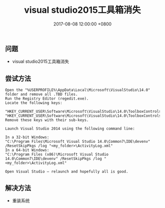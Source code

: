 ﻿---
layout: post
title:  "visual studio2015工具箱消失"
date:  2017-08-08 12:00:00 +0800
categories: c#
tag: [c#]
---   

## 问题
- visual studio2015工具箱消失

## 尝试方法
```
Open the "%USERPROFILE%\AppData\Local\Microsoft\VisualStudio\14.0" folder and remove all .TBD files.
Run the Registry Editor (regedit.exe).
Locate the following keys:

"HKEY_CURRENT_USER\Software\Microsoft\VisualStudio\14.0\ToolboxControlsInstaller_AssemblyFoldersExCache"
"HKEY_CURRENT_USER\Software\Microsoft\VisualStudio\14.0\ToolboxControlsInstallerCache"
Remove these keys with their sub-keys.

Launch Visual Studio 2014 using the following command line:

In a 32-bit Windows:
"C:\Program Files\Microsoft Visual Studio 14.0\Common7\IDE\devenv" /ResetSkipPkgs /log "<my_folder>\ActivityLog.xml"
In a 64-bit Windows:
"C:\Program Files (x86)\Microsoft Visual Studio 14.0\Common7\IDE\devenv" /ResetSkipPkgs /log "<my_folder>\ActivityLog.xml"

Open Visual Studio – relaunch and hopefully all is good.
```

## 解决方法
- 重装系统

